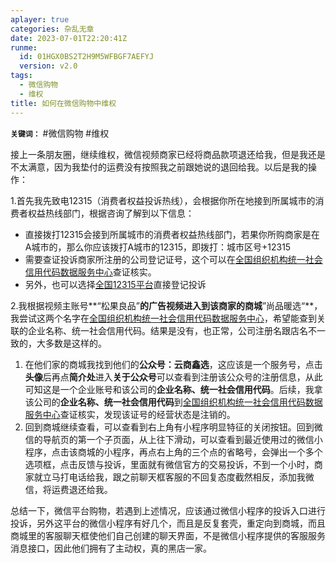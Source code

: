 ```yaml
---
aplayer: true
categories: 杂乱无章
date: 2023-07-01T22:20:41Z
runme:
  id: 01HGX0BS2T2H9M5WFBGF7AEFYJ
  version: v2.0
tags:
  - 微信购物
  - 维权
title: 如何在微信购物中维权
---
```


**`关键词：`** #微信购物 #维权

接上一条朋友圈，继续维权，微信视频商家已经将商品款项退还给我，但是我还是不太满意，因为我垫付的运费没有按照我之前跟她说的退回给我。以后是我的操作：

1.首先我先致电12315（消费者权益投诉热线），会根据你所在地接到所属城市的消费者权益热线部门，根据咨询了解到以下信息：

- 直接拨打12315会接到所属城市的消费者权益热线部门，若果你所购商家是在A城市的，那么你应该拨打A城市的12315，即拨打：城市区号+12315
- 需要查证投诉商家所注册的公司登记证号，这个可以在[全国组织机构统一社会信用代码数据服务中心](https://www.cods.org.cn/gscx/)查证核实。
- 另外，也可以选择[全国12315平台](https://www.12315.cn/cuser/portal/tscase/corperation)直接登记投诉

2.我根据视频主账号**“松果良品”**的广告视频进入到该商家的商城**”尚品暖选“**，我尝试这两个名字在[全国组织机构统一社会信用代码数据服务中心](https://www.cods.org.cn/gscx/)，希望能查到关联的企业名称、统一社会信用代码。结果是没有，也正常，公司注册名跟店名不一致的，大多数是这样的。

1. 在他们家的商城我找到他们的**公众号：云商鑫选**，这应该是一个服务号，点击**头像**后再点**简介处**进入**关于公众号**可以查看到注册该公众号的注册信息，从此可知这是一个企业账号和该公司的**企业名称、统一社会信用代码**。后续，我拿该公司的**企业名称、统一社会信用代码**到[全国组织机构统一社会信用代码数据服务中心](https://www.cods.org.cn/gscx/)查证核实，发现该证号的经营状态是注销的。
2. 回到商城继续查看，可以查看到右上角有小程序明显特征的关闭按钮。回到微信的导航页的第一个子页面，从上往下滑动，可以查看到最近使用过的微信小程序，点击该商城的小程序，再点右上角的三个点的省略号，会弹出一个多个选项框，点击反馈与投诉，里面就有微信官方的交易投诉，不到一个小时，商家就立马打电话给我，跟之前聊天框客服的不回复态度截然相反，添加我微信，将运费退还给我。

总结一下，微信平台购物，若遇到上述情况，应该通过微信小程序的投诉入口进行投诉，另外这平台的微信小程序有好几个，而且是反复套壳，重定向到商城，而且商城里的客服聊天框使他们自己创建的聊天界面，不是微信小程序提供的客服服务消息接口，因此他们拥有了主动权，真的黑店一家。
